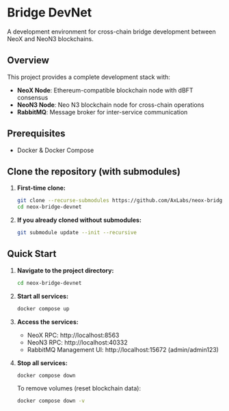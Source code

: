 # Bridge DevNet

A development environment for cross-chain bridge development between NeoX and NeoN3 blockchains.

## Overview

This project provides a complete development stack with:
- **NeoX Node**: Ethereum-compatible blockchain node with dBFT consensus
- **NeoN3 Node**: Neo N3 blockchain node for cross-chain operations
- **RabbitMQ**: Message broker for inter-service communication

## Prerequisites

- Docker & Docker Compose

## Clone the repository (with submodules)

1. **First-time clone:**
   ```bash
   git clone --recurse-submodules https://github.com/AxLabs/neox-bridge-devnet.git
   cd neox-bridge-devnet
   ```

2. **If you already cloned without submodules:**
   ```bash
   git submodule update --init --recursive
   ```

## Quick Start

1. **Navigate to the project directory:**
   ```bash
   cd neox-bridge-devnet
   ```

2. **Start all services:**
   ```bash
   docker compose up
   ```

3. **Access the services:**
   - NeoX RPC: http://localhost:8563
   - NeoN3 RPC: http://localhost:40332
   - RabbitMQ Management UI: http://localhost:15672 (admin/admin123)

4. **Stop all services:**
    ```bash
    docker compose down
    ```

    To remove volumes (reset blockchain data):
    ```bash
    docker compose down -v
    ```
